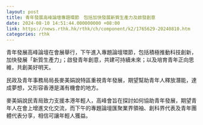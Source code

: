 ```yaml
---
layout: post
title: 青年發展高峰論壇專題環節　包括加快發展新質生產力及啟發創意
date: 2024-08-10 14:51:44.000000000 +08:00
link: https://news.rthk.hk/rthk/ch/component/k2/1765629-20240810.htm
categories: rthk
---
```


青年發展高峰論壇在會展舉行，下午進入專題論壇環節，包括積極推動科技創新，加快發展「新質生產力」；啟發青年創意，共建可持續未來；以及培育青年正向思維，共創美好明天。

民政及青年事務局局長麥美娟說特區重視青年發展，期望幫助青年人釋放潛能，達成夢想，又形容香港是滿有機會的地方。

麥美娟說民青局致力支援本港年輕人，高峰會旨在探討如何協助青年發展，期望青年人在會上增進文化交流，而下午的專題論壇匯聚業界領袖、創科界代表及青年團體代表分享，相信可讓年輕人獲益。
